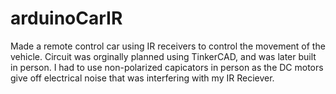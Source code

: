 # arduinoCarIR
Made a remote control car using IR receivers to control the movement of the vehicle.
Circuit was orginally planned using TinkerCAD, and was later built in person.
I had to use non-polarized capicators in person as the DC motors give off electrical noise that was interfering with my IR Reciever. 
